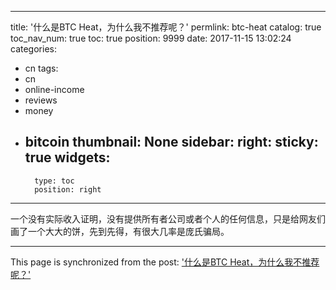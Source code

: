 
---
title: '什么是BTC Heat，为什么我不推荐呢？'
permlink: btc-heat
catalog: true
toc_nav_num: true
toc: true
position: 9999
date: 2017-11-15 13:02:24
categories:
- cn
tags:
- cn
- online-income
- reviews
- money
- bitcoin
thumbnail: None
sidebar:
    right:
        sticky: true
widgets:
    -
        type: toc
        position: right
---


一个没有实际收入证明，没有提供所有者公司或者个人的任何信息，只是给网友们画了一个大大的饼，先到先得，有很大几率是庞氏骗局。

- - -

This page is synchronized from the post: ['什么是BTC Heat，为什么我不推荐呢？'](https://steemit.com/@weisheng167388/btc-heat)
